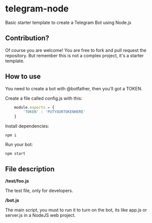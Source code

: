 # telegram-node

Basic starter template to create a Telegram Bot using Node.js

## Contribution?

Of course you are welcome! You are free to fork and pull request the repository.
But remember this is not a complex project, it's a starter template.

## How to use 

You need to create a bot with @botfather, then you'll got a TOKEN.

Create a file called config.js with this:

```js
    module.exports = {
        'TOKEN' : 'PUTYOURTOKENHERE'
    }
```

Install dependencies:

    npm i

Run your bot:

    npm start

## File description

**/test/foo.js**

The test file, only for developers.

**/bot.js**

The main script, you must to run it to turn on the bot, its like app.js or server.js in a 
NodeJS web project.